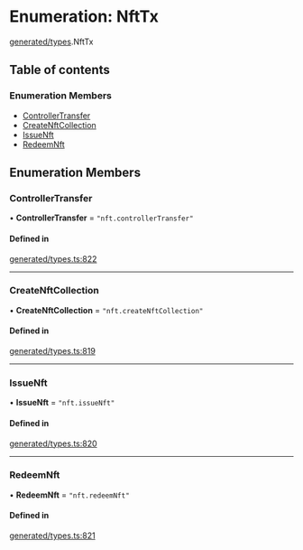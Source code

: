 # Enumeration: NftTx

[generated/types](../wiki/generated.types).NftTx

## Table of contents

### Enumeration Members

- [ControllerTransfer](../wiki/generated.types.NftTx#controllertransfer)
- [CreateNftCollection](../wiki/generated.types.NftTx#createnftcollection)
- [IssueNft](../wiki/generated.types.NftTx#issuenft)
- [RedeemNft](../wiki/generated.types.NftTx#redeemnft)

## Enumeration Members

### ControllerTransfer

• **ControllerTransfer** = ``"nft.controllerTransfer"``

#### Defined in

[generated/types.ts:822](https://github.com/PolymeshAssociation/polymesh-sdk/blob/8a9e72221/src/generated/types.ts#L822)

___

### CreateNftCollection

• **CreateNftCollection** = ``"nft.createNftCollection"``

#### Defined in

[generated/types.ts:819](https://github.com/PolymeshAssociation/polymesh-sdk/blob/8a9e72221/src/generated/types.ts#L819)

___

### IssueNft

• **IssueNft** = ``"nft.issueNft"``

#### Defined in

[generated/types.ts:820](https://github.com/PolymeshAssociation/polymesh-sdk/blob/8a9e72221/src/generated/types.ts#L820)

___

### RedeemNft

• **RedeemNft** = ``"nft.redeemNft"``

#### Defined in

[generated/types.ts:821](https://github.com/PolymeshAssociation/polymesh-sdk/blob/8a9e72221/src/generated/types.ts#L821)
